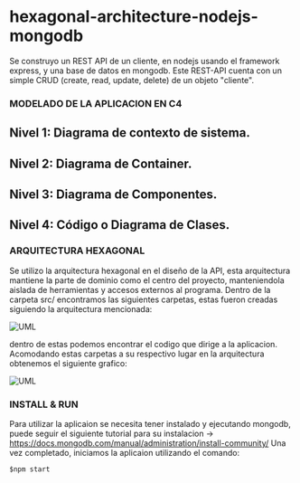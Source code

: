 # hexagonal-architecture-nodejs-mongodb

Se construyo un REST API de un cliente, en nodejs usando el framework express, y una base de datos en mongodb.
Este REST-API cuenta con un simple CRUD (create, read, update, delete) de un objeto "cliente".

### MODELADO DE LA APLICACION EN C4

## Nivel 1: Diagrama de contexto de sistema.

## Nivel 2: Diagrama de Container.

## Nivel 3: Diagrama de Componentes.

## Nivel 4: Código o Diagrama de Clases.


### ARQUITECTURA HEXAGONAL
Se utilizo la arquitectura hexagonal en el diseño de la API, esta arquitectura mantiene la parte de dominio como el centro del proyecto, manteniendola aislada de herramientas y accesos externos al programa.
Dentro de la carpeta src/ encontramos las siguientes carpetas, estas fueron creadas siguiendo la arquitectura mencionada:

![UML](https://github.com/jacovzap/hexagonal-architecture-nodejs-mongodb/blob/main/images/hexagonalscaled.png)

dentro de estas podemos encontrar el codigo que dirige a la aplicacion.
Acomodando estas carpetas a su respectivo lugar en la arquitectura obtenemos el siguiente grafico:

![UML](https://github.com/jacovzap/hexagonal-architecture-nodejs-mongodb/blob/main/images/hexagonalescaled.png)


### INSTALL & RUN
Para utilizar la aplicaion se necesita tener instalado y ejecutando mongodb, puede seguir el siguiente tutorial para su instalacion -> https://docs.mongodb.com/manual/administration/install-community/
Una vez completado, iniciamos la aplicaion utilizando el comando:
```
$npm start
```
